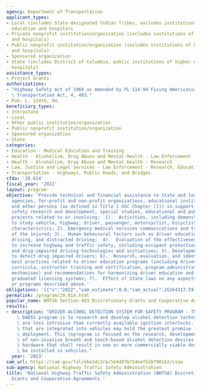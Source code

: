 ```yaml
---
agency: Department of Transportation
applicant_types:
- Local (includes State-designated lndian Tribes, excludes institutions of higher
  education and hospitals
- Private nonprofit institution/organization (includes institutions of higher education
  and hospitals)
- Public nonprofit institution/organization (includes institutions of higher education
  and hospitals)
- Sponsored organization
- State (includes District of Columbia, public institutions of higher education and
  hospitals)
assistance_types:
- Project Grants
authorizations:
- "Highway Safety Act of 1966 as Amended by PL 114-94 Fixing America\u2019s Surface\
  \ Transportation Act, 4, 403."
- Pub. L. 114th, 94.
beneficiary_types:
- Intrastate
- Local
- Other public institution/organization
- Public nonprofit institution/organization
- Sponsored organization
- State
categories:
- Education - Medical Education and Training
- Health - Alcoholism, Drug Abuse and Mental Health - Law Enforcement
- Health - Alcoholism, Drug Abuse and Mental Health - Research
- Law, Justice and Legal Services - Law Enforcement - Research, Education, Training
- Transportation - Highways, Public Roads, and Bridges
cfda: '20.614'
fiscal_year: '2022'
layout: program
objective: 'Provide technical and financial assistance to State and local government
  agencies, for-profit and non-profit organizations, educational institutions, hospitals,
  and other persons (as defined in Title 1 USC Chapter (1)) in support of highway
  safety research and development, special studies, educational and public awareness
  projects related to or involving:  1).  Activities, including demonstration projects
  to study vehicle, highway, driver, passenger, motorcyclist, bicyclist, and pedestrian
  characteristics; 2). Emergency medical services communications and transportation
  of the injured; 3).  Human behavioral factors such as driver education, impaired
  driving, and distracted driving;  4).  Evaluation of the effectiveness of countermeasures
  to increase highway and traffic safety, including occupant protection and alcohol-
  and drug-impaired driving technologies and initiatives; 5). Development of technologies
  to detect drug impaired drivers; 6).  Research, evaluation, and identification of
  best practices related to driver education programs (including driver education
  curricula, instructor training and certification, program administration, and delivery
  mechanisms) and recommendations for harmonizing driver education and multistage
  graduated licensing systems; 7).  Effect of State laws on any aspects, activities,
  or programs described above.'
obligations: '[{"x":"2022","sam_estimate":0.0,"sam_actual":26264317.59,"usa_spending_actual":37381901.74},{"x":"2023","sam_estimate":28095865.65,"sam_actual":0.0,"usa_spending_actual":28512938.72},{"x":"2024","sam_estimate":46471297.72,"sam_actual":0.0,"usa_spending_actual":0.0}]'
permalink: /program/20.614.html
popular_name: NHTSA Section 403 Discretionary Grants and Cooperative Agreements
results:
- description: "DRIVER ALCOHOL DETECTION SYSTEM FOR SAFETY PROGRAM - The goal of the\
    \ DADSS program is to research and develop alcohol detection technologies that\
    \ are less intrusive than currently available ignition interlocks. Technologies\
    \ that are integrated into vehicles may hold the greatest promise for widespread\
    \ deployment. This \nprogram is focused on the research, development and testing\
    \ of non-invasive breath and touch-based alcohol detection devices and subsequent\
    \ hardware that shall result in one or more commercially viable devices that can\
    \ be installed in vehicles."
  year: '2023'
sam_url: https://sam.gov/fal/ebe1dc2cbc564497b724eef61bf90162/view
sub-agency: National Highway Traffic Safety Administration
title: 'National Highway Traffic Safety Administration (NHTSA) Discretionary Safety
  Grants and Cooperative Agreements '
---
```


